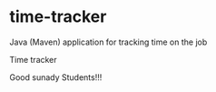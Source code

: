 # time-tracker
Java (Maven) application for tracking time on the job

Time tracker

Good sunady Students!!!
